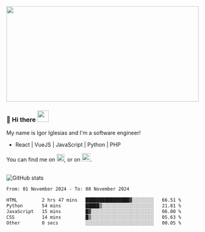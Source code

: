 <img src="https://c.tenor.com/KjVxfRrrncUAAAAd/matrix.gif" width="100%" height="250px">

### 🔭 Hi there <img src="https://raw.githubusercontent.com/MartinHeinz/MartinHeinz/master/wave.gif" width="30px">


My name is Igor Iglesias and I'm a software engineer!
<br>

<ul>
  <li> React | VueJS | JavaScript | Python | PHP </li>
</ul>
You can find me on <a href="https://twitter.com/IgorIglesias5"><img src="https://i.imgur.com/JLLlB5S.png" width="20px"></a>, or on <a href="https://www.linkedin.com/in/igor-iglesias-62478428/"><img src="https://i.imgur.com/PXyIkWx.png" width="22px"></a>.

<br>
<br>

![GitHub stats](https://github-readme-stats.vercel.app/api?username=igoiglesias&show_icons=true&count_private=true&theme=chartreuse-dark&hide_title=true)

<!--START_SECTION:waka-->

```txt
From: 01 November 2024 - To: 08 November 2024

HTML         2 hrs 47 mins   ████████████████▓░░░░░░░░   66.51 %
Python       54 mins         █████▒░░░░░░░░░░░░░░░░░░░   21.81 %
JavaScript   15 mins         █▓░░░░░░░░░░░░░░░░░░░░░░░   06.00 %
CSS          14 mins         █▒░░░░░░░░░░░░░░░░░░░░░░░   05.63 %
Other        0 secs          ░░░░░░░░░░░░░░░░░░░░░░░░░   00.05 %
```

<!--END_SECTION:waka-->
